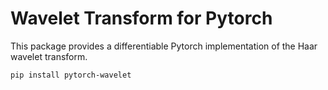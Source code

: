 # Wavelet Transform for Pytorch

This package provides a differentiable Pytorch implementation of the Haar wavelet transform. 

```pip install pytorch-wavelet ```
